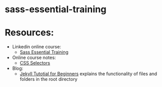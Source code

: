 # sass-essential-training

# Resources:
- Linkedin online course: 
    - [Sass Essential Training](https://www.linkedin.com/learning-login/share?account=70932786&forceAccount=false&redirect=https%3A%2F%2Fwww.linkedin.com%2Flearning%2Fsass-essential-training-15630917%3Ftrk%3Dshare_ent_url%26shareId%3Dg8iuoklSSnKtMy7J1wOv5Q%253D%253D)
- Online course notes:
    - [CSS Selectors](http://web.simmons.edu/~grabiner/comm244/weekfour/selectors.html)
- Blog: 
    - [Jekyll Tutotial for Beginners](https://blog.webjeda.com/jekyll-guide/) explains the functionality of files and folders in the root directory

